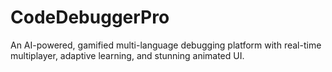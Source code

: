 # CodeDebuggerPro
An AI-powered, gamified multi-language debugging platform with real-time multiplayer, adaptive learning, and stunning animated UI.
